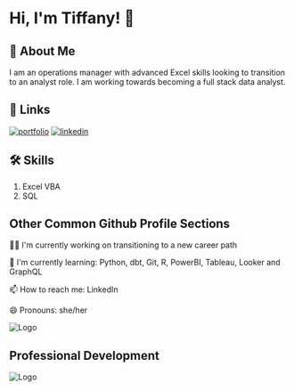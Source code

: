 
# Hi, I'm Tiffany! 👋


## 🚀 About Me
I am an operations manager with advanced Excel skills looking to transition to an analyst role.  I am working towards becoming a full stack data analyst. 


## 🔗 Links
[![portfolio](https://img.shields.io/badge/my_portfolio-000?style=for-the-badge&logo=ko-fi&logoColor=white)](https://https://github.com/yumidiane)
[![linkedin](https://img.shields.io/badge/linkedin-0A66C2?style=for-the-badge&logo=linkedin&logoColor=white)](https://www.linkedin.com/in/tiffany-anguiano)



## 🛠 Skills
1. Excel VBA
2. SQL




## Other Common Github Profile Sections
👩‍💻 I'm currently working on transitioning to a new career path

🧠 I'm currently learning: Python, dbt, Git, R, PowerBI, Tableau, Looker and GraphQL

📫 How to reach me: LinkedIn

😄 Pronouns: she/her




![Logo](https://github-readme-stats.vercel.app/api?username=yumidiane&&show_icons=true&title_color=ffffff&icon_color=bb2acf&text_color=daf7dc&bg_color=151515)



## Professional Development
![Logo](https://udemy-certificate.s3.amazonaws.com/image/UC-0ba26c36-ccc0-494b-b92d-d73f466bc8a5.jpg?v=1668720972000)
